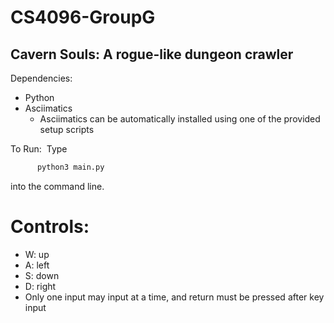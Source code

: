 # CS4096-GroupG

## Cavern Souls: A rogue-like dungeon crawler

Dependencies:
  * Python
  * Asciimatics
    * Asciimatics can be automatically installed using one of the
      provided setup scripts

To Run:
  Type
```python
      python3 main.py
```
into the command line.

# Controls:
  * W: up
  * A: left
  * S: down
  * D: right
  * Only one input may input at a time, and return must be pressed after
    key input
